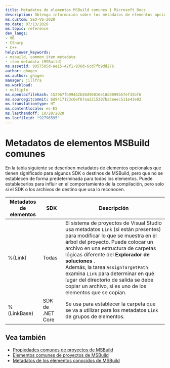 ```yaml
---
title: Metadatos de elementos MSBuild comunes | Microsoft Docs
description: Obtenga información sobre los metadatos de elementos opcionales que son significativos para algunos destinos o SDK de MSBuild, pero que no están establecidos de manera predeterminada para cada elemento.
ms.custom: SEO-VS-2020
ms.date: 07/13/2020
ms.topic: reference
dev_langs:
- VB
- CSharp
- C++
helpviewer_keywords:
- msbuild, common item metadata
- item metadata (MSBuild)
ms.assetid: 9857505d-ae15-42f1-936d-6cd7fb9dd276
author: ghogen
ms.author: ghogen
manager: jillfra
ms.workload:
- multiple
ms.openlocfilehash: 152967fb99442b58d96016e10d8899b57ef35bf6
ms.sourcegitcommit: bd9417123c6ef67aa2215307ba5eeec511e43e02
ms.translationtype: HT
ms.contentlocale: es-ES
ms.lasthandoff: 10/28/2020
ms.locfileid: "92796595"
---
```

# <a name="common-msbuild-item-metadata"></a>Metadatos de elementos MSBuild comunes

En la tabla siguiente se describen metadatos de elementos opcionales que tienen significado para algunos SDK o destinos de MSBuild, pero que no se establecen de forma predeterminada para todos los elementos. Puede establecerlos para influir en el comportamiento de la compilación, pero solo si el SDK o los archivos de destino que usa lo reconocen.

| Metadatos de elementos | SDK | Descripción |
|---------------| ------- | -------------|
|%(Link)| Todas |El sistema de proyectos de Visual Studio usa metadatos `Link` (si están presentes) para modificar lo que se muestra en el árbol del proyecto. Puede colocar un archivo en una estructura de carpetas lógicas diferente del **Explorador de soluciones** .<br />Además, la tarea `AssignTargetPath` examina `Link` para determinar en qué lugar del directorio de salida se debe copiar un archivo, si es uno de los elementos que se copian.|
|%(LinkBase)| SDK de .NET Core | Se usa para establecer la carpeta que se va a utilizar para los metadatos `Link` de grupos de elementos. |

## <a name="see-also"></a>Vea también

- [Propiedades comunes de proyectos de MSBuild](../msbuild/common-msbuild-project-properties.md)
- [Elementos comunes de proyectos de MSBuild](../msbuild/common-msbuild-project-items.md)
- [Metadatos de los elementos conocidos de MSBuild](msbuild-well-known-item-metadata.md)